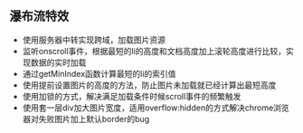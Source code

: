## 瀑布流特效

- 使用服务器中转实现跨域，加载图片资源
- 监听onscroll事件，根据最短的li的高度和文档高度加上滚轮高度进行比较，实现数据的实时加载
- 通过getMinIndex函数计算最短的li的索引值
- 使用提前设置图片的高度的方法，防止图片未加载就已经计算出最短高度
- 使用加锁的方式，解决满足加载条件时候scroll事件的频繁触发
- 使用套一层div加大图片宽度，适用overflow:hidden的方式解决chrome浏览器对失败图片加上默认border的bug

